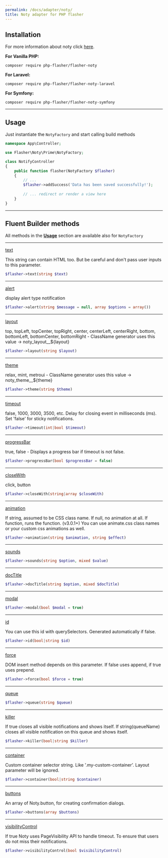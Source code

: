 ```yaml
---
permalink: /docs/adapter/noty/
title: Noty adapter for PHP flasher
---
```


## <i class="fa-duotone fa-list-radio"></i> Installation

For more information about noty click <a href="https://ned.im/noty/">here</a>.

**For Vanilla PHP:**
```shell
composer require php-flasher/flasher-noty
```

**For Laravel:**
```shell
composer require php-flasher/flasher-noty-laravel
```

**For Symfony:**
```shell
composer require php-flasher/flasher-noty-symfony
```

---

## <i class="fa-duotone fa-list-radio"></i> Usage

Just instantiate the `NotyFactory` and start calling build methods

```php
namespace App\Controller;

use Flasher\Noty\Prime\NotyFactory;

class NotifyController
{
    public function flasher(NotyFactory $flasher)
    {
        // ... 
        $flasher->addSuccess('Data has been saved successfully!');
        
        // ... redirect or render a view here
    }
}    
```

---

## <i class="fa-duotone fa-list-radio"></i> Fluent Builder methods

All methods in the **[Usage](/docs/usage/)** section are available also for `NotyFactory`

---

<p id="method-text"><a href="#method-text" class="anchor"><i class="fa-duotone fa-link"></i> text</a></p>

This string can contain HTML too. But be careful and don't pass user inputs to this parameter.
```php
$flasher->text(string $text)
```

---

<p id="method-alert"><a href="#method-alert" class="anchor"><i class="fa-duotone fa-link"></i> alert</a></p>

display alert type notification
```php
$flasher->alert(string $message = null, array $options = array())
```

---

<p id="method-layout"><a href="#method-layout" class="anchor"><i class="fa-duotone fa-link"></i> layout</a></p>

top, topLeft, topCenter, topRight, center, centerLeft, centerRight, bottom, bottomLeft, bottomCenter, bottomRight
    - ClassName generator uses this value → noty_layout__${layout}
```php
$flasher->layout(string $layout)
```

---

<p id="method-theme"><a href="#method-theme" class="anchor"><i class="fa-duotone fa-link"></i> theme</a></p>

relax, mint, metroui - ClassName generator uses this value → noty_theme__${theme}
```php
$flasher->theme(string $theme)
```

---

<p id="method-timeout"><a href="#method-timeout" class="anchor"><i class="fa-duotone fa-link"></i> timeout</a></p>

false, 1000, 3000, 3500, etc. Delay for closing event in milliseconds (ms). Set 'false' for sticky notifications.
```php
$flasher->timeout(int|bool $timeout)
```

---

<p id="method-progressBar"><a href="#method-progressBar" class="anchor"><i class="fa-duotone fa-link"></i> progressBar</a></p>

true, false - Displays a progress bar if timeout is not false.
```php
$flasher->progressBar(bool $progressBar = false)
```

---

<p id="method-closeWith"><a href="#method-closeWith" class="anchor"><i class="fa-duotone fa-link"></i> closeWith</a></p>

click, button
```php
$flasher->closeWith(string|array $closeWith)
```

---

<p id="method-animation"><a href="#method-animation" class="anchor"><i class="fa-duotone fa-link"></i> animation</a></p>

If string, assumed to be CSS class name. If null, no animation at all. If function, runs the function. (v3.0.1+)
You can use animate.css class names or your custom css animations as well.
```php
$flasher->animation(string $animation, string $effect)
```

---

<p id="method-sounds"><a href="#method-sounds" class="anchor"><i class="fa-duotone fa-link"></i> sounds</a></p>

```php
$flasher->sounds(string $option, mixed $value)
```

---

<p id="method-docTitle"><a href="#method-docTitle" class="anchor"><i class="fa-duotone fa-link"></i> docTitle</a></p>

```php
$flasher->docTitle(string $option, mixed $docTitle)
```

---

<p id="method-modal"><a href="#method-modal" class="anchor"><i class="fa-duotone fa-link"></i> modal</a></p>

```php
$flasher->modal(bool $modal = true)
```

---

<p id="method-id"><a href="#method-id" class="anchor"><i class="fa-duotone fa-link"></i> id</a></p>

You can use this id with querySelectors. Generated automatically if false.
```php
$flasher->id(bool|string $id)
```

---

<p id="method-force"><a href="#method-force" class="anchor"><i class="fa-duotone fa-link"></i> force</a></p>

DOM insert method depends on this parameter. If false uses append, if true uses prepend.
```php
$flasher->force(bool $force = true)
```

---

<p id="method-queue"><a href="#method-queue" class="anchor"><i class="fa-duotone fa-link"></i> queue</a></p>

```php
$flasher->queue(string $queue)
```

---

<p id="method-killer"><a href="#method-killer" class="anchor"><i class="fa-duotone fa-link"></i> killer</a></p>

If true closes all visible notifications and shows itself. If string(queueName) closes all visible notification
on this queue and shows itself.
```php
$flasher->killer(bool|string $killer)
```

---

<p id="method-container"><a href="#method-container" class="anchor"><i class="fa-duotone fa-link"></i> container</a></p>

Custom container selector string. Like '.my-custom-container'. Layout parameter will be ignored.
```php
$flasher->container(bool|string $container)
```

---

<p id="method-buttons"><a href="#method-buttons" class="anchor"><i class="fa-duotone fa-link"></i> buttons</a></p>

An array of Noty.button, for creating confirmation dialogs.
```php
$flasher->buttons(array $buttons)
```

---

<p id="method-visibilityControl"><a href="#method-visibilityControl" class="anchor"><i class="fa-duotone fa-link"></i> visibilityControl</a></p>

If true Noty uses PageVisibility API to handle timeout. To ensure that users do not miss their notifications.
```php
$flasher->visibilityControl(bool $visibilityControl)
```

